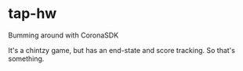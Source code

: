 tap-hw
======

Bumming around with CoronaSDK

It's a chintzy game, but has an end-state and score tracking. So that's something.